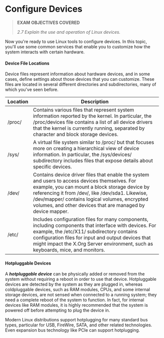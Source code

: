 # Configure Devices

> **EXAM OBJECTIVES COVERED**
> 
> _2.7 Explain the use and operation of Linux devices._

Now you're ready to use Linux tools to configure devices. In this topic, you'll use some common services that enable you to customize how the system interacts with certain hardware.

#### Device File Locations

Device files represent information about hardware devices, and in some cases, define settings about those devices that you can customize. These files are located in several different directories and subdirectories, many of which you've seen before.

Location | Description
----- | --------
/proc/ | Contains various files that represent system information reported by the kernel. In particular, the /proc/devices file contains a list of all device drivers that the kernel is currently running, separated by character and block storage devices.
/sys/ | A virtual file system similar to /proc/ but that focuses more on creating a hierarchical view of device information. In particular, the /sys/devices/ subdirectory includes files that expose details about specific devices.
/dev/ | Contains device driver files that enable the system and users to access devices themselves. For example, you can mount a block storage device by referencing it from /dev/, like /dev/sda1. Likewise, /dev/mapper/ contains logical volumes, encrypted volumes, and other devices that are managed by device mapper.
/etc/ | Includes configuration files for many components, including components that interface with devices. For example, the /etc/X11/ subdirectory contains configuration files for input and output devices that might impact the X.Org Server environment, such as keyboards, mice, and monitors.

  

#### Hotpluggable Devices

A **_hotpluggable device_** can be physically added or removed from the system without requiring a reboot in order to use that device. Hotpluggable devices are detected by the system as they are plugged in, whereas coldpluggable devices, such as RAM modules, CPUs, and some internal storage devices, are not sensed when connected to a running system; they need a complete reboot of the system to function. In fact, for internal devices like RAM modules, it is highly recommended that the system is powered off before attempting to plug the device in.

Modern Linux distributions support hotplugging for many standard bus types, particular for USB, FireWire, SATA, and other related technologies. Even expansion bus technology like PCIe can support hotplugging.